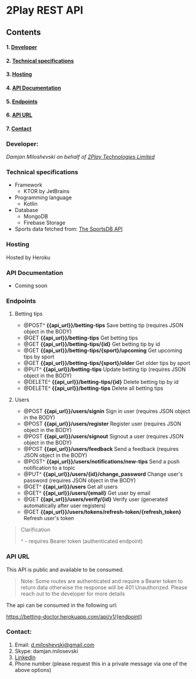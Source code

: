 # 2Play REST API


## Contents
#### 1. [Developer](#developer)
#### 2. [Technical specifications](#technical-specifications)
#### 3. [Hosting](#hosting)
#### 4. [API Documentation](#api-documentation)
#### 5. [Endpoints](#endpoints)
#### 6. [API URL](#api-url)
#### 7. [Contact](#contact)

### Developer:

*Damjan Miloshevski on behalf of [2Play Technologies Limited](https://2playlabs.com/)*

### Technical specifications

* Framework
    - KTOR by JetBrains
* Programming language
    - Kotlin
* Database
    - MongoDB
    - Firebase Storage
* Sports data fetched from: [The SportsDB API](https://www.thesportsdb.com/api.php)

### Hosting

Hosted by Heroku

### API Documentation

- Coming soon

### Endpoints

1. Betting tips
    - @POST^ **{{api_url}}/betting-tips** Save betting tip (requires JSON object in the BODY)
    - @GET  **{{api_url}}/betting-tips** Get betting tips
    - @GET **{{api_url}}/betting-tips/{id}** Get betting tip by id
    - @GET **{{api_url}}/betting-tips/{sport}/upcoming** Get upcoming tips by sport
    - @GET **{{api_url}}/betting-tips/{sport}/older** Get older tips by sport
    - @PUT^ **{{api_url}}/betting-tips** Update betting tip (requires JSON object in the BODY)
    - @DELETE^ **{{api_url}}/betting-tips/{id}** Delete betting tip by id
    - @DELETE^ **{{api_url}}/betting-tips** Delete all betting tips
   

2. Users
    - @POST **{{api_url}}/users/signin** Sign in user (requires JSON object in the BODY)
    - @POST **{{api_url}}/users/register** Register user (requires JSON object in the BODY)
    - @POST **{{api_url}}/users/signout** Signout a user (requires JSON object in the BODY)
    - @POST **{{api_url}}/users/feedback** Send a feedback (requires JSON object in the BODY)
    - @POST^ **{{api_url}}/users/notifications/new-tips** Send a push notification to a topic
    - @PUT^ **{{api_url}}/users/{id}/change_password** Change user's password (requires JSON object in the BODY)
    - @GET^ **{{api_url}}/users** Get all users
    - @GET^ **{{api_url}}/users/{email}** Get user by email
    - @GET **{{api_url}}/users/verify/{id}** Verify user (generated automatically after user registers)
    - @GET **{{api_url}}/users/tokens/refresh-token/{refresh_token}** Refresh user's token
    
>Clarification
>
> ^ - requires Bearer token (authenticated endpoint)

### API URL

This API is public and available to be consumed.
> Note: Some routes are authenticated and require a Bearer token to return data otherwise the response will be 401 Unauthorized.
> Please reach out to the developer for more details

The api can be consumed in the following url:

https://betting-doctor.herokuapp.com/api/v1/{endpoint}

### Contact:

1. Email: d.miloshevski@gmail.com
2. Skype: damjan.milosevski
3. [LinkedIn](https://www.linkedin.com/in/damjanmiloshevski/)
4. Phone number (please request this in a private message via one of the above options)


